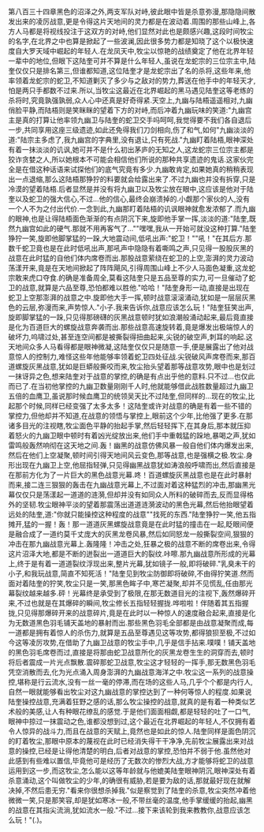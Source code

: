 第八百三十四章黑色的沼泽之外,两支军队对峙,彼此眼中皆是杀意弥漫,那隐隐间散发出来的凌厉战意,更是令得这片天地间的灵力都是在波动着.周围的那些山峰上,各方人马都是将视线投注于这双方的对峙,他们显然对此也是颇感兴趣,这段时间牧尘的名字,在北界之中也算是掀起了一些波澜,因此很多势力都是知晓了这个以极快速度自大罗天域中崛起的年轻人.在龙凤天中,牧尘以惊艳的战绩奠定了他在北界年轻一辈中的地位,但眼下这陆奎可并不算是什么年轻人,虽说在龙蛇宗的三位宗主中,陆奎仅仅只是排名第三,但谁都知道,这位陆奎才是龙蛇宗出了名的杀将,这些年来,他率领着龙蛇宗的蛇卫,不知道剿灭了多少与之敌对的势力,葬送在他手中的年轻天才,怕是两只手都数不过来.所以,当牧尘这最近在北界崛起的黑马遇见陆奎这等老练的杀将时,究竟孰强孰弱,众人心中还真是好奇得紧.天空上,九幽与陆梧遥遥相对,九幽俏脸平静,而陆梧则是笑眯眯的望着下方的对峙,而后冲着九幽玩味的笑道:"九幽宫主是真的打算让他率领九幽卫与陆奎的蛇卫交手吗呵呵,我觉得要不我们各自退后一步,共同享用这座三级遗迹,如此还免得我们刀剑相向,伤了和气,如何"九幽淡淡的道:"陆宗主多虑了,我九幽宫的字典里,没有退让,只有死战."九幽盯着陆梧,眼神深处有着一抹淡淡的讥讽,她可并不是什么初出茅庐的无知之人,这龙蛇宗三位宗主都是狡诈贪婪之人,所以她根本不可能会相信他们所说的那种共享遗迹的鬼话.这家伙完全是在借这种话语来试探他们的底气究竟有多少.九幽敢肯定,如果她真的稍稍表现出一点退缩,那么这陆梧那狰狞的料要就会给露出来了.不过九幽也并没有拆穿,只是冷漠的望着陆梧.后者显然是并没有将九幽卫以及牧尘放在眼中,这应该是他对于陆奎以及蛇卫的强大信心,不过…他的信心,最终会崩溃掉的.小觑那个家伙的人,没有一个人不为之付出代价.一念到此,九幽那盯着陆梧的讥讽眼神就愈发浓郁了.而九幽的眼神,也是让得陆梧面色渐渐的有点阴沉下来,旋即他手掌一挥,淡淡的道:"陆奎,既然九幽宫如此的硬气.那就不用再客气了…""嘿嘿,我从一开始可就没这种打算."陆奎狰狞一笑,旋即他脚掌猛的一跺,大地震动间,低吼出声:"蛇卫！""吼！"在其后方.那数千蛇卫竟也是在此时低吼出声,那吼声中隐隐有着嘶鸣之声,只见得一股股灰黑的战意在此时猛的自他们体内席卷而出.那股战意萦绕在蛇卫的上空,澎湃的灵力波动荡漾开来,竟是在天地间掀起了阵阵飓风,引得周围山峰上不少人马面色凝重,这龙蛇宗敢来虎口夺食.的确是准备周全,莫看这陆奎只是五品至尊的实力,可一旦催动了蛇卫的战意,就算是六品至尊,恐怕都难以胜他."哈哈！"陆奎身形一动,直接是出现在蛇卫上空那澎湃的战意之中.旋即他大手一挥,顿时战意滚滚涌动,犹如是一层层灰黑色的云层,弥漫而来,声势惊人."小子.我来告诉你,战意应该怎么玩！"陆奎狂笑出声,旋即脚掌猛的一跺,只见得那磅礴的灰黑战意顿时犹如浪潮般涌动起来,最后竟直接是化为百道巨大的螺旋战意奔袭而出.那些战意高速旋转着,竟是爆发出极端惊人的破坏力,呜啸过处,甚至连空间都是被撕裂得扭曲起来,尖锐的破空声,刺耳的响起.这天地间众多人马看得都是眼神微凝,这陆奎仅仅只是随意一手,便是展露出了他对战意惊人的控制力,难怪这些年他能够率领着蛇卫四处征战.尖锐破风声席卷而来,那百道螺旋灰黑战意,犹如是巨蟒般撕咬而来,牧尘抬头望着那等战意攻势,眼中也是划过一抹讶异之色,想来陆奎对于战意的掌控,的确是有点出乎他的意料.只不过…也仅此而已了.在当初他掌控的九幽卫数量刚刚千人时,他就能够借此战胜数量超过九幽卫五倍的血鹰卫,虽说那时候血鹰卫的统领吴天比不过陆奎,但同样的…现在的牧尘,比起那个时候,同样已经变强了太多太多！这陆奎或许对战意的确是有着一些不错的掌控力,但他却并不知道,在战意的领悟与掌控上,眼前这个少年,比他强了更多.在那诸多目光的注视瞎,牧尘面色平静的抬起手掌,然后轻轻挥下,在其身后,那本就压抑着怒火的九幽卫眼中顿时有着凶光绽放出来,他们手中重戟猛的跺地,暴喝之声,犹如雷鸣般轰然响彻在这天地之间.轰！幽黑的战意仿佛风暴一般自他们体内爆发出来,然后在他们上空凝聚,顿时间引得天地间风云变色,那等战意,也是强横之极.牧尘.身形出现在九幽卫上空,他屈指轻弹,只见得幽黑战意犹如涛浪般呼啸而出,然后直接是在那前方化为了一片巨大的黑色战意光幕.咚！百道螺旋灰黑战意也是在此时暴射而来,接二连三狠狠的轰击在九幽战意光幕上,不过面对着这种猛烈的冲击,那幽黑光幕仅仅只是荡漾起一道道的涟漪,但却并没有如同众人所料的破碎而去,反而显得格外的坚韧.牧尘眼神平淡的望着那震荡出道道涟漪波动的黑色光幕,然后他抬眼望着远处的陆奎,道:"你就只能操控这种程度的战意""找死的东西."陆奎狰狞一笑,他五指摊开,猛的一握！轰！那一道道灰黑螺旋战意竟是在此时猛的撞击在一起,眨眼间便是融合成了一道约莫千丈庞大的灰黑龙卷风暴,然后如同怒龙一般撕裂空间,狠狠的冲击在那九幽战意光幕上.轰隆隆！冲击之处,狂暴之极的战意不断的席卷出来,令得这片沼泽大地,都是不断的迸裂出一道道巨大的裂纹.咔嚓.那九幽战意所形成的光幕上,终于是有着一道道裂纹浮现出来,整片光幕,犹如镜子一般,即将破碎."乳臭未干的小子,和我玩战意,简直不知死活！"陆奎见到牧尘防御即将破碎,不由得狞笑道.然而面对着陆奎的狞笑,牧尘只是一笑,那黑色眸子中,寒芒凝聚,却并不见慌乱,任由那光幕裂纹越来越多.砰！光幕终是承受到了极限,在那无数道目光的注视下,轰然爆碎开来,不过也就是在其爆碎的瞬间,牧尘修长五指轻轻握拢.哗啦啦！伴随着其五指握拢,只见得那爆碎开来的战意碎片,竟是在此时以一种惊人的速度融合起来,直接是化为无数道黑色羽毛铺天盖地的暴射而出.那些黑色羽毛全部都是由战意凝聚而成,每一道都是拥有着惊人的杀伤力,就算是五品至尊遇见这等攻势,都得狼狈至极,不过如今这等凌厉攻势,在借助了九幽卫战意的牧尘手中,几乎是信手拈来.噗噗！铺天盖地的黑色羽毛席卷而过,直接是将那由蛇卫战意所化的灰黑龙卷生生的洞穿而去,顿时将后者震成一片光点飘散.震碎那蛇卫战意,牧尘这才轻轻的一挥手,那无数黑色羽毛凭空消散而去,化为光点涌入周身澎湃的九幽战意海洋之中.牧尘这一系列的战意操控,堪称是行云流水,没有一丝一毫的停滞,而在场的这些人马,几乎个个都是内行人,自然一眼就能够看出牧尘对这九幽战意的掌控达到了一种何等惊人的程度.如果说陆奎操控战意,充满着狂野之感的话,那么牧尘操控的战意,就真的是有着一种类似艺术般的美感,让人有种眼花缭乱的感觉.于是他们面面相觑,都是轻轻的吐了一口气,眼神中掠过一抹震动之色,谁都没想到过,这个最近在北界崛起的年轻人,不仅拥有着令人惊异的战斗力,而且在战意的天赋上,竟然也是如此的惊人.陆奎同样是面色阴沉的盯着牧尘,那眼中原本的蔑视在此时已经消失得干干净净,先前牧尘展露出来对战意的操控,已经是让得他清楚的明白,后者对战意的掌控,恐怕并不弱于他.虽然他对此感到有些难以置信,毕竟他可是经历了无数次的惨烈大战,方才能够将蛇卫的战意运用到这一步,而这牧尘,怎么能以这等年龄就与他媲美陆奎眼神阴沉,眼神深处有着杀意涌动,这个叫做牧尘的少年,的确很有威胁,若是要为敌的话,那就最好现在就解决掉,不然后患无穷."看来你很想杀掉我."似是察觉到了陆奎的杀意,牧尘突然冲着他微微一笑,只是那笑容,却是犹如寒冰一般,不带丝毫的温度,他手掌缓缓的抬起,幽黑的战意在其指尖流淌,犹如流水一般."不过…接下来该轮到我来教教你,战意应该怎么玩！"(.)。
